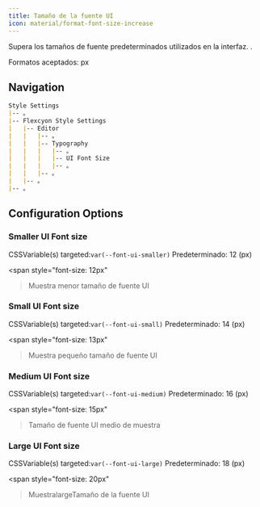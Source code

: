 ```yaml
---
title: Tamaño de la fuente UI
icon: material/format-font-size-increase
---
```


Supera los tamaños de fuente predeterminados utilizados en la interfaz.
.

Formatos aceptados: px

## Navigation

```md
Style Settings
|-- 。
|-- Flexcyon Style Settings
|   |-- Editor
|   |   |-- 。
|   |   |-- Typography
|   |   |   |-- 。
|   |   |   |-- UI Font Size
|   |   |   |-- 。
|   |   |-- 。
|   |-- 。
|-- 。
```

## Configuration Options

### Smaller UI Font size

CSSVariable(s) targeted:`var(--font-ui-smaller)`
Predeterminado: 12 (px)

<span style="font-size: 12px"
>Muestra menor tamaño de fuente UI</span>

### Small UI Font size

CSSVariable(s) targeted:`var(--font-ui-small)`
Predeterminado: 14 (px)

<span style="font-size: 13px"
>Muestra pequeño tamaño de fuente UI</span>

### Medium UI Font size

CSSVariable(s) targeted:`var(--font-ui-medium)`
Predeterminado: 16 (px)

<span style="font-size: 15px"
>Tamaño de fuente UI medio de muestra</span>

### Large UI Font size

CSSVariable(s) targeted:`var(--font-ui-large)`
Predeterminado: 18 (px)

<span style="font-size: 20px"
>MuestralargeTamaño de la fuente UI</span>
